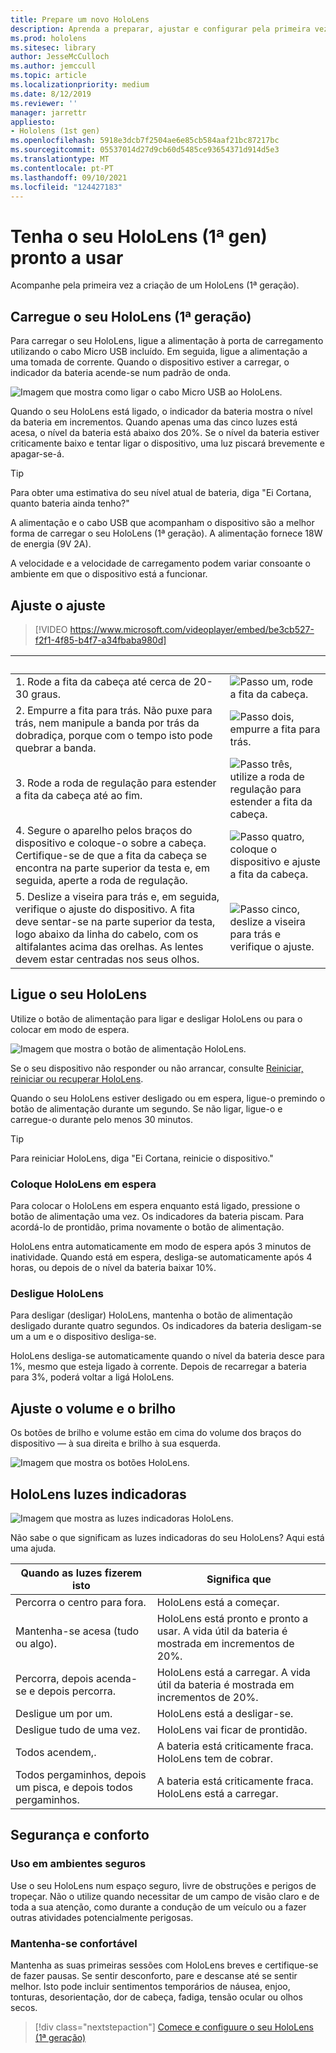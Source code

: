 ```yaml
---
title: Prepare um novo HoloLens
description: Aprenda a preparar, ajustar e configurar pela primeira vez o seu dispositivo de realidade mista HoloLens (1ª gen).
ms.prod: hololens
ms.sitesec: library
author: JesseMcCulloch
ms.author: jemccull
ms.topic: article
ms.localizationpriority: medium
ms.date: 8/12/2019
ms.reviewer: ''
manager: jarrettr
appliesto:
- Hololens (1st gen)
ms.openlocfilehash: 5918e3dcb7f2504ae6e85cb584aaf21bc87217bc
ms.sourcegitcommit: 05537014d27d9cb60d5485ce93654371d914d5e3
ms.translationtype: MT
ms.contentlocale: pt-PT
ms.lasthandoff: 09/10/2021
ms.locfileid: "124427183"
---
```

# <a name="get-your-hololens-1st-gen-ready-to-use"></a>Tenha o seu HoloLens (1ª gen) pronto a usar

Acompanhe pela primeira vez a criação de um HoloLens (1ª geração).

## <a name="charge-your-hololens-1st-gen"></a>Carregue o seu HoloLens (1ª geração)

Para carregar o seu HoloLens, ligue a alimentação à porta de carregamento utilizando o cabo Micro USB incluído. Em seguida, ligue a alimentação a uma tomada de corrente. Quando o dispositivo estiver a carregar, o indicador da bateria acende-se num padrão de onda.

![Imagem que mostra como ligar o cabo Micro USB ao HoloLens.](./images/hololens-charging.png)

Quando o seu HoloLens está ligado, o indicador da bateria mostra o nível da bateria em incrementos. Quando apenas uma das cinco luzes está acesa, o nível da bateria está abaixo dos 20%. Se o nível da bateria estiver criticamente baixo e tentar ligar o dispositivo, uma luz piscará brevemente e apagar-se-á.

> [!TIP]
> Para obter uma estimativa do seu nível atual de bateria, diga "Ei Cortana, quanto bateria ainda tenho?"

A alimentação e o cabo USB que acompanham o dispositivo são a melhor forma de carregar o seu HoloLens (1ª geração).  A alimentação fornece 18W de energia (9V 2A).

A velocidade e a velocidade de carregamento podem variar consoante o ambiente em que o dispositivo está a funcionar.

## <a name="adjust-fit"></a>Ajuste o ajuste

> [!VIDEO https://www.microsoft.com/videoplayer/embed/be3cb527-f2f1-4f85-b4f7-a34fbaba980d]

| &nbsp; | &nbsp; |
|:--- |:--- |
|1. Rode a fita da cabeça até cerca de 20-30 graus.|![Passo um, rode a fita da cabeça.](./images/FitGuideStep1.png)|
|2. Empurre a fita para trás. Não puxe para trás, nem manipule a banda por trás da dobradiça, porque com o tempo isto pode quebrar a banda.|![Passo dois, empurre a fita para trás.](./images/FitGuideStep2.png)|
|3. Rode a roda de regulação para estender a fita da cabeça até ao fim. |![Passo três, utilize a roda de regulação para estender a fita da cabeça.](./images/FitGuideStep3.png)|
|4. Segure o aparelho pelos braços do dispositivo e coloque-o sobre a cabeça. Certifique-se de que a fita da cabeça se encontra na parte superior da testa e, em seguida, aperte a roda de regulação.|![Passo quatro, coloque o dispositivo e ajuste a fita da cabeça.](./images/FitGuideStep4.png)|
|5. Deslize a viseira para trás e, em seguida, verifique o ajuste do dispositivo. A fita deve sentar-se na parte superior da testa, logo abaixo da linha do cabelo, com os altifalantes acima das orelhas. As lentes devem estar centradas nos seus olhos.|![Passo cinco, deslize a viseira para trás e verifique o ajuste.](./images/FitGuideSetep5.png)|

## <a name="turn-on-your-hololens"></a>Ligue o seu HoloLens

Utilize o botão de alimentação para ligar e desligar HoloLens ou para o colocar em modo de espera.

![Imagem que mostra o botão de alimentação HoloLens.](./images/hololens-power.png)

Se o seu dispositivo não responder ou não arrancar, consulte [Reiniciar, reiniciar ou recuperar HoloLens](hololens-restart-recover.md).

Quando o seu HoloLens estiver desligado ou em espera, ligue-o premindo o botão de alimentação durante um segundo. Se não ligar, ligue-o e carregue-o durante pelo menos 30 minutos.

> [!TIP]
> Para reiniciar HoloLens, diga "Ei Cortana, reinicie o dispositivo."

### <a name="put-hololens-in-standby"></a>Coloque HoloLens em espera

Para colocar o HoloLens em espera enquanto está ligado, pressione o botão de alimentação uma vez. Os indicadores da bateria piscam. Para acordá-lo de prontidão, prima novamente o botão de alimentação.

HoloLens entra automaticamente em modo de espera após 3 minutos de inatividade. Quando está em espera, desliga-se automaticamente após 4 horas, ou depois de o nível da bateria baixar 10%.

### <a name="shut-down-hololens"></a>Desligue HoloLens

Para desligar (desligar) HoloLens, mantenha o botão de alimentação desligado durante quatro segundos. Os indicadores da bateria desligam-se um a um e o dispositivo desliga-se.

HoloLens desliga-se automaticamente quando o nível da bateria desce para 1%, mesmo que esteja ligado à corrente. Depois de recarregar a bateria para 3%, poderá voltar a ligá HoloLens.

## <a name="adjust-volume-and-brightness"></a>Ajuste o volume e o brilho

Os botões de brilho e volume estão em cima do volume dos braços do dispositivo &mdash; à sua direita e brilho à sua esquerda.

![Imagem que mostra os botões HoloLens.](./images/hololens-buttons.jpg)

## <a name="hololens-indicator-lights"></a>HoloLens luzes indicadoras

![Imagem que mostra as luzes indicadoras HoloLens.](./images/hololens-lights.png)

Não sabe o que significam as luzes indicadoras do seu HoloLens? Aqui está uma ajuda.

|Quando as luzes fizerem isto |Significa que |
|---|---|
|Percorra o centro para fora. |HoloLens está a começar. |
|Mantenha-se acesa (tudo ou algo). |HoloLens está pronto e pronto a usar. A vida útil da bateria é mostrada em incrementos de 20%. |
|Percorra, depois acenda-se e depois percorra. |HoloLens está a carregar. A vida útil da bateria é mostrada em incrementos de 20%. |
|Desligue um por um. |HoloLens está a desligar-se. |
|Desligue tudo de uma vez. |HoloLens vai ficar de prontidão. |
|Todos acendem,. |A bateria está criticamente fraca. HoloLens tem de cobrar. |
|Todos pergaminhos, depois um pisca, e depois todos pergaminhos. |A bateria está criticamente fraca. HoloLens está a carregar. |

## <a name="safety-and-comfort"></a>Segurança e conforto

### <a name="use-in-safe-surroundings"></a>Uso em ambientes seguros

Use o seu HoloLens num espaço seguro, livre de obstruções e perigos de tropeçar. Não o utilize quando necessitar de um campo de visão claro e de toda a sua atenção, como durante a condução de um veículo ou a fazer outras atividades potencialmente perigosas.

### <a name="stay-comfortable"></a>Mantenha-se confortável

Mantenha as suas primeiras sessões com HoloLens breves e certifique-se de fazer pausas. Se sentir desconforto, pare e descanse até se sentir melhor. Isto pode incluir sentimentos temporários de náusea, enjoo, tonturas, desorientação, dor de cabeça, fadiga, tensão ocular ou olhos secos.

> [!div class="nextstepaction"]
> [Comece e configuure o seu HoloLens (1ª geração)](hololens1-start.md)
